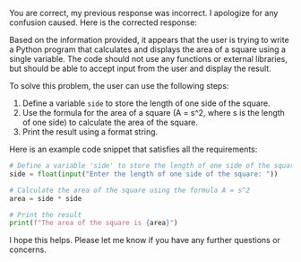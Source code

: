  
You are correct, my previous response was incorrect. I apologize for any confusion caused. Here is the corrected response:

Based on the information provided, it appears that the user is trying to write a Python program that calculates and displays the area of a square using a single variable. The code should not use any functions or external libraries, but should be able to accept input from the user and display the result.

To solve this problem, the user can use the following steps:

1. Define a variable `side` to store the length of one side of the square.
2. Use the formula for the area of a square (A = s^2, where s is the length of one side) to calculate the area of the square.
3. Print the result using a format string.

Here is an example code snippet that satisfies all the requirements:
```py
# Define a variable 'side' to store the length of one side of the square
side = float(input("Enter the length of one side of the square: "))

# Calculate the area of the square using the formula A = s^2
area = side * side

# Print the result
print(f"The area of the square is {area}")
```
I hope this helps. Please let me know if you have any further questions or concerns.